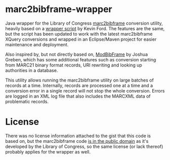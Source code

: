 # marc2bibframe-wrapper
Java wrapper for the Library of Congress [marc2bibframe](https://github.com/lcnetdev/marc2bibframe) conversion utility, heavily based on a [wrapper script](https://gist.github.com/kefo/10416746) by Kevin Ford. The features are the same, but the script has been updated to work with the latest marc2bibframe XQuery conversions and wrapped in an Eclipse/Maven project for easier maintenance and deployment.

Also inspired by, but not directly based on, [ModBibFrame](https://github.com/jgreben/ModBibFrame) by Joshua Greben, which has some additional features such as conversion starting from MARC21 binary format records, URI rewriting and looking up authorities in a database.

This utility allows running the marc2bibframe utility on large batches of records at a time. Internally, records are processed one at a time and a conversion error in a single record will not stop the whole conversion. Errors are logged in an XML log file that also includes the MARCXML data of problematic records.

# License

There was no license information attached to the gist that this code is based on, but the marc2bibframe code [is in the public domain](https://github.com/lcnetdev/marc2bibframe/blob/master/LICENSE.txt) as it's developed by the Library of Congress, so the same license (or lack thereof) probably applies for the wrapper as well.